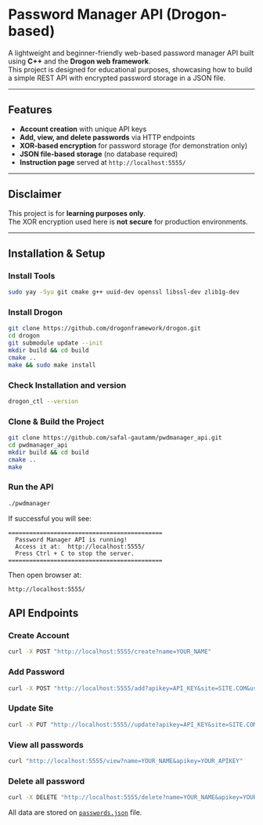 # Password Manager API (Drogon-based)

A lightweight and beginner-friendly web-based password manager API built using **C++** and the **Drogon web framework**.  
This project is designed for educational purposes, showcasing how to build a simple REST API with encrypted password storage in a JSON file.

---

## Features

- **Account creation** with unique API keys
- **Add, view, and delete passwords** via HTTP endpoints
- **XOR-based encryption** for password storage (for demonstration only)
- **JSON file-based storage** (no database required)
- **Instruction page** served at `http://localhost:5555/`

---

## Disclaimer

This project is for **learning purposes only**.  
The XOR encryption used here is **not secure** for production environments.

---

## Installation & Setup

### **Install Tools**

```bash
sudo yay -Syu git cmake g++ uuid-dev openssl libssl-dev zlib1g-dev
```

### **Install Drogon**

```bash
git clone https://github.com/drogonframework/drogon.git
cd drogon
git submodule update --init
mkdir build && cd build
cmake ..
make && sudo make install
```

### **Check Installation and version**

```bash
drogon_ctl --version
```

### Clone & Build the Project

```bash
git clone https://github.com/safal-gautamm/pwdmanager_api.git
cd pwdmanager_api
mkdir build && cd build
cmake ..
make
```

### Run the API

```bash
./pwdmanager
```

If successful you will see:

```text
============================================
  Password Manager API is running!
  Access it at:  http://localhost:5555/
  Press Ctrl + C to stop the server.
============================================
```

Then open browser at:

```text
http://localhost:5555/
```

## API Endpoints

### Create Account

```bash
curl -X POST "http://localhost:5555/create?name=YOUR_NAME"
```

### Add Password

```bash
curl -X POST "http://localhost:5555/add?apikey=API_KEY&site=SITE.COM&username=USER&password=PASSWORD"
```
### Update Site

```bash
curl -X PUT "http://localhost:5555//update?apikey=API_KEY&site=SITE.COM&username=USER&password=PASSWORD"
```

### View all passwords

```bash
curl "http://localhost:5555/view?name=YOUR_NAME&apikey=YOUR_APIKEY"
```

### Delete all password

```bash
curl -X DELETE "http://localhost:5555/delete?name=YOUR_NAME&apikey=YOUR_APIKEY"
```

All data are stored on [`passwords.json`](./passwords.json) file.
